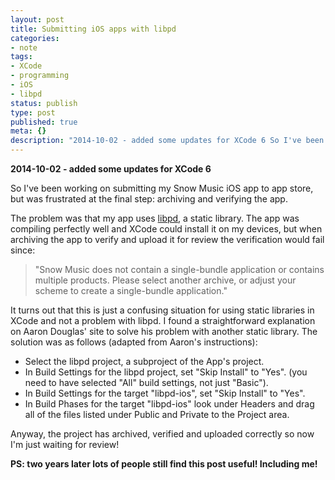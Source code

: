 ```yaml
---
layout: post
title: Submitting iOS apps with libpd
categories:
- note
tags:
- XCode
- programming
- iOS
- libpd
status: publish
type: post
published: true
meta: {}
description: "2014-10-02 - added some updates for XCode 6 So I've been working on submitting my Snow Music iOS app to app store, but was frustrated at the final step"
---
```


**2014-10-02 - added some updates for XCode 6**

So I've been working on submitting my Snow Music iOS app to app store, but was frustrated at the final step: archiving and verifying the app.

The problem was that my app uses [libpd](http://libpd.cc), a static library. The app was compiling perfectly well and XCode could install it on my devices, but when archiving the app to verify and upload it for review the verification would fail since:

>"Snow Music does not contain a single-bundle application or contains multiple products. Please select another archive, or adjust your scheme to create a single-bundle application."

It turns out that this is just a confusing situation for using static libraries in XCode and not a problem with libpd. I found a straightforward explanation on Aaron Douglas' site to solve his problem with another static library. The solution was as follows (adapted from Aaron's instructions):

* Select the libpd project, a subproject of the App's project.
* In Build Settings for the libpd project, set "Skip Install" to "Yes". (you need to have selected "All" build settings, not just "Basic").
* In Build Settings for the target "libpd-ios", set "Skip Install" to "Yes".
* In Build Phases for the target "libpd-ios" look under Headers and drag all of the files listed under Public and Private to the Project area.

Anyway, the project has archived, verified and uploaded correctly so now I'm just waiting for review!

**PS: two years later lots of people still find this post useful! Including me!**
